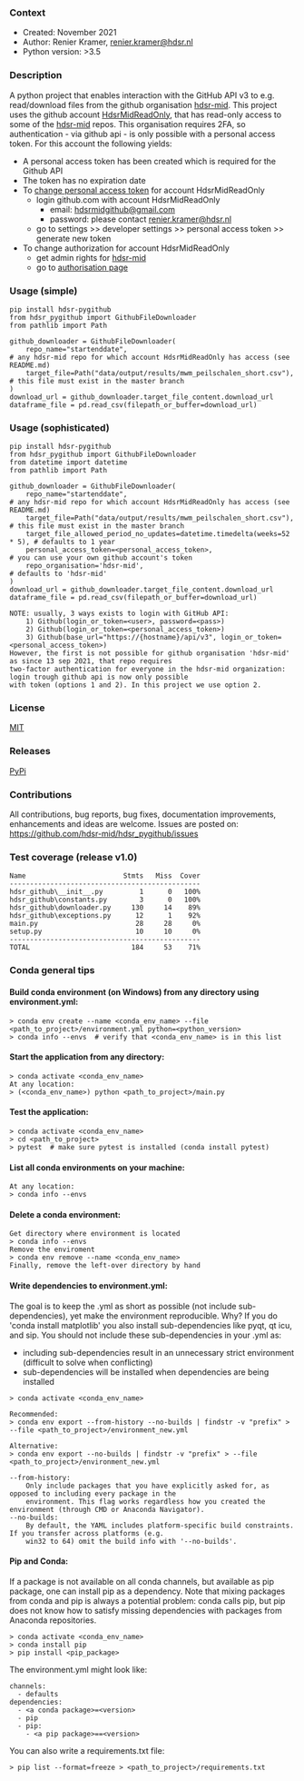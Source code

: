 ### Context
* Created: November 2021
* Author: Renier Kramer, renier.kramer@hdsr.nl
* Python version: >3.5

### Description
A python project that enables interaction with the GitHub API v3 to e.g. read/download files from the 
github organisation [hdsr-mid]. This project uses the github account [HdsrMidReadOnly], that has read-only access 
to some of the [hdsr-mid] repos. This organisation requires 2FA, so authentication - via github api - is only 
possible with a personal access token. For this account the following yields:
- A personal access token has been created which is required for the Github API
- The token has no expiration date
- To [change personal access token] for account HdsrMidReadOnly 
    - login github.com with account HdsrMidReadOnly
        - email: hdsrmidgithub@gmail.com
        - password: please contact renier.kramer@hdsr.nl
    - go to settings >> developer settings >> personal access token >> generate new token
-  To change authorization for account HdsrMidReadOnly
   - get admin rights for [hdsr-mid]
   - go to [authorisation page]

### Usage (simple)
```
pip install hdsr-pygithub
from hdsr_pygithub import GithubFileDownloader
from pathlib import Path

github_downloader = GithubFileDownloader(
    repo_name="startenddate",                                               # any hdsr-mid repo for which account HdsrMidReadOnly has access (see README.md)
    target_file=Path("data/output/results/mwm_peilschalen_short.csv"),      # this file must exist in the master branch
)
download_url = github_downloader.target_file_content.download_url
dataframe_file = pd.read_csv(filepath_or_buffer=download_url)
```
### Usage (sophisticated)
```
pip install hdsr-pygithub
from hdsr_pygithub import GithubFileDownloader
from datetime import datetime
from pathlib import Path

github_downloader = GithubFileDownloader(
    repo_name="startenddate",                                               # any hdsr-mid repo for which account HdsrMidReadOnly has access (see README.md)
    target_file=Path("data/output/results/mwm_peilschalen_short.csv"),      # this file must exist in the master branch
    target_file_allowed_period_no_updates=datetime.timedelta(weeks=52 * 5), # defaults to 1 year
    personal_access_token=<personal_access_token>,                          # you can use your own github account's token
    repo_organisation='hdsr-mid',                                           # defaults to 'hdsr-mid'
)
download_url = github_downloader.target_file_content.download_url
dataframe_file = pd.read_csv(filepath_or_buffer=download_url)

NOTE: usually, 3 ways exists to login with GitHub API:
    1) Github(login_or_token=<user>, password=<pass>)
    2) Github(login_or_token=<personal_access_token>)
    3) Github(base_url="https://{hostname}/api/v3", login_or_token=<personal_access_token>)
However, the first is not possible for github organisation 'hdsr-mid' as since 13 sep 2021, that repo requires
two-factor authentication for everyone in the hdsr-mid organization: login trough github api is now only possible
with token (options 1 and 2). In this project we use option 2.
```

### License 
[MIT][mit]

### Releases
[PyPi][pypi]

### Contributions
All contributions, bug reports, bug fixes, documentation improvements, enhancements and ideas are welcome.
Issues are posted on: https://github.com/hdsr-mid/hdsr_pygithub/issues

[HdsrMidReadOnly]: https://github.com/HdsrMidReadOnly
[change personal access token]: https://docs.github.com/en/authentication/keeping-your-account-and-data-secure/creating-a-personal-access-token
[authorisation page]: https://github.com/orgs/hdsr-mid/people/HdsrMidReadOnly
[hdsr-mid]: [https://github.com/hdr-mid]
[pypi]: https://pypi.org/project/hdsr_pygithub
[mit]: https://github.com/hdsr-mid/hdsr_pygithub/blob/main/LICENSE.txt

### Test coverage (release v1.0)
```
Name                        Stmts   Miss  Cover
-----------------------------------------------
hdsr_github\__init__.py         1      0   100%
hdsr_github\constants.py        3      0   100%
hdsr_github\downloader.py     130     14    89%
hdsr_github\exceptions.py      12      1    92%
main.py                        28     28     0%
setup.py                       10     10     0%
-----------------------------------------------
TOTAL                         184     53    71%
```
### Conda general tips
#### Build conda environment (on Windows) from any directory using environment.yml:
```
> conda env create --name <conda_env_name> --file <path_to_project>/environment.yml python=<python_version>
> conda info --envs  # verify that <conda_env_name> is in this list 
```
#### Start the application from any directory:
```
> conda activate <conda_env_name>
At any location:
> (<conda_env_name>) python <path_to_project>/main.py
```
#### Test the application:
```
> conda activate <conda_env_name>
> cd <path_to_project>
> pytest  # make sure pytest is installed (conda install pytest)
```
#### List all conda environments on your machine:
```
At any location:
> conda info --envs
```
#### Delete a conda environment:
```
Get directory where environment is located 
> conda info --envs
Remove the enviroment
> conda env remove --name <conda_env_name>
Finally, remove the left-over directory by hand
```
#### Write dependencies to environment.yml:
The goal is to keep the .yml as short as possible (not include sub-dependencies), yet make the environment 
reproducible. Why? If you do 'conda install matplotlib' you also install sub-dependencies like pyqt, qt 
icu, and sip. You should not include these sub-dependencies in your .yml as:
- including sub-dependencies result in an unnecessary strict environment (difficult to solve when conflicting)
- sub-dependencies will be installed when dependencies are being installed
```
> conda activate <conda_env_name>

Recommended:
> conda env export --from-history --no-builds | findstr -v "prefix" > --file <path_to_project>/environment_new.yml   

Alternative:
> conda env export --no-builds | findstr -v "prefix" > --file <path_to_project>/environment_new.yml 

--from-history: 
    Only include packages that you have explicitly asked for, as opposed to including every package in the 
    environment. This flag works regardless how you created the environment (through CMD or Anaconda Navigator).
--no-builds:
    By default, the YAML includes platform-specific build constraints. If you transfer across platforms (e.g. 
    win32 to 64) omit the build info with '--no-builds'.
```
#### Pip and Conda:
If a package is not available on all conda channels, but available as pip package, one can install pip as a dependency.
Note that mixing packages from conda and pip is always a potential problem: conda calls pip, but pip does not know 
how to satisfy missing dependencies with packages from Anaconda repositories. 
```
> conda activate <conda_env_name>
> conda install pip
> pip install <pip_package>
```
The environment.yml might look like:
```
channels:
  - defaults
dependencies:
  - <a conda package>=<version>
  - pip
  - pip:
    - <a pip package>==<version>
```
You can also write a requirements.txt file:
```
> pip list --format=freeze > <path_to_project>/requirements.txt
```
